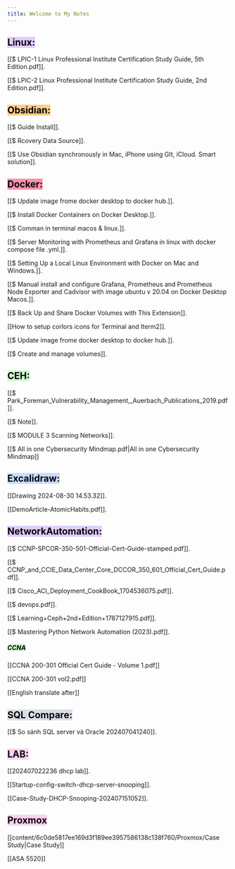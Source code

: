 ```yaml
---
title: Welcome to My Notes
---
```

## <mark style="background: #D2B3FFA6;">Linux:</mark>

[[$ LPIC-1 Linux Professional Institute Certification Study Guide, 5th Edition.pdf]].

[[$ LPIC-2 Linux Professional Institute Certification Study Guide, 2nd Edition.pdf]].

## <mark style="background: #FFF3A3A6;"><mark style="background: #FFB86CA6;">**Obsidian**:</mark></mark>

[[$ Guide Install]].

[[$ Rcovery Data Source]].

[[$ Use Obsidian synchronously in Mac, iPhone using GIt, iCloud. Smart solution]].

## <mark style="background: #FF5582A6;">**Docker**:</mark>

[[$ Update image frome docker desktop to docker hub.]].

[[$ Install  Docker Containers on Docker Desktop.]].

[[$ Comman in terminal macos & linux.]].

[[$ Server Monitoring with Prometheus and Grafana in linux with docker compose file .yml.]].

[[$ Setting Up a Local  Linux Environment with Docker on Mac and Windows.]].

[[$ Manual install and configure Grafana, Prometheus and Prometheus Node Exporter and Cadvisor with image ubuntu v 20.04 on Docker Desktop Macos.]].

[[$ Back Up and Share Docker Volumes with This Extension]].

[[How to setup corlors icons for Terminal and Iterm2]].

[[$ Update image frome docker desktop to docker hub.]].

[[$ Create and manage volumes]].

## <mark style="background: #BBFABBA6;">**CEH**:</mark>
[[$ Park_Foreman_Vulnerability_Management,_Auerbach_Publications_2019.pdf]].

[[$ Note]].

[[$ MODULE 3 Scanning Networks]].

[[$ All in one Cybersecurity Mindmap.pdf|All in one Cybersecurity Mindmap]]

## <mark style="background: #ADCCFFA6;">**Excalidraw:**</mark>

[[Drawing 2024-08-30 14.53.32]].

[[DemoArticle-AtomicHabits.pdf]].


## <mark style="background: #D2B3FFA6;">**NetworkAutomation:**</mark>

[[$ CCNP-SPCOR-350-501-Official-Cert-Guide-stamped.pdf]].

[[$ CCNP_and_CCIE_Data_Center_Core_DCCOR_350_601_Official_Cert_Guide.pdf]].

[[$ Cisco_ACI_Deployment_CookBook_1704536075.pdf]].

[[$ devops.pdf]].

[[$ Learning+Ceph+2nd+Edition+1787127915.pdf]].

[[$ Mastering Python Network Automation (2023).pdf]].

##### **<mark style="background: #BBFABBA6;">CCNA</mark>**

[[CCNA 200-301 Official Cert Guide - Volume 1.pdf]]

[[CCNA 200-301 vol2.pdf]] 

[[English translate after]]

## <mark style="background: #CACFD9A6;">**SQL Compare:**</mark>

[[$ So sánh SQL server và Oracle 202407041240]].

## <mark style="background: #FFB8EBA6;">**LAB:**</mark>

[[202407022236 dhcp lab]].

[[Startup-config-switch-dhcp-server-snooping]].

[[Case-Study-DHCP-Snooping-202407151052]].


## <mark style="background: #FFB8EBA6;">**Proxmox**</mark>

[[content/6c0de5817ee169d3f189ee3957586138c138f760/Proxmox/Case Study|Case Study]]

[[ASA 5520]]


